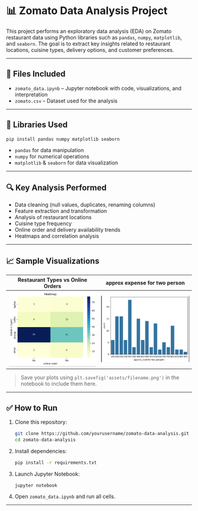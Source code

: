 # 📊 Zomato Data Analysis Project

This project performs an exploratory data analysis (EDA) on Zomato restaurant data using Python libraries such as `pandas`, `numpy`, `matplotlib`, and `seaborn`. The goal is to extract key insights related to restaurant locations, cuisine types, delivery options, and customer preferences.

---

## 📁 Files Included

- `zomato_data.ipynb` – Jupyter notebook with code, visualizations, and interpretation
- `zomato.csv` – Dataset used for the analysis  

---

## 🧰 Libraries Used

```bash
pip install pandas numpy matplotlib seaborn
```

- `pandas` for data manipulation  
- `numpy` for numerical operations  
- `matplotlib` & `seaborn` for data visualization

---

## 🔍 Key Analysis Performed

-  Data cleaning (null values, duplicates, renaming columns)
-  Feature extraction and transformation
-  Analysis of restaurant locations
-  Cuisine type frequency
-  Online order and delivery availability trends
-  Heatmaps and correlation analysis

---

## 📈 Sample Visualizations

| Restaurant Types vs Online Orders | approx expense for two person |
|----------------------------------|----------------------------------|
| ![Heatmap](heatmap.png)   | ![City Plot](approx_of_expenditure.png) |

> Save your plots using `plt.savefig('assets/filename.png')` in the notebook to include them here.

---

## ✅ How to Run

1. Clone this repository:
   ```bash
   git clone https://github.com/yourusername/zomato-data-analysis.git
   cd zomato-data-analysis
   ```

2. Install dependencies:
   ```bash
   pip install -r requirements.txt
   ```

3. Launch Jupyter Notebook:
   ```bash
   jupyter notebook
   ```

4. Open `zomato_data.ipynb` and run all cells.

---

